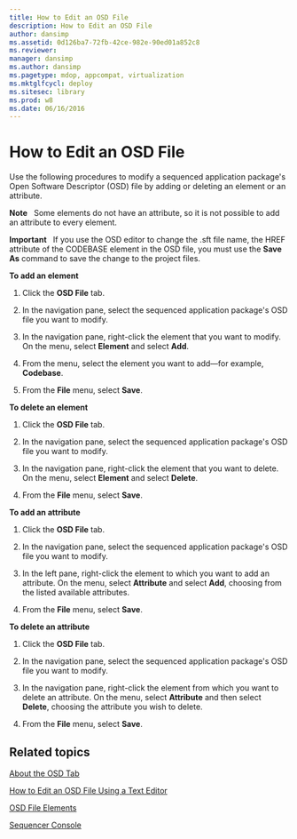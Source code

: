 ```yaml
---
title: How to Edit an OSD File
description: How to Edit an OSD File
author: dansimp
ms.assetid: 0d126ba7-72fb-42ce-982e-90ed01a852c8
ms.reviewer: 
manager: dansimp
ms.author: dansimp
ms.pagetype: mdop, appcompat, virtualization
ms.mktglfcycl: deploy
ms.sitesec: library
ms.prod: w8
ms.date: 06/16/2016
---
```



# How to Edit an OSD File


Use the following procedures to modify a sequenced application package's Open Software Descriptor (OSD) file by adding or deleting an element or an attribute.

**Note**  
  Some elements do not have an attribute, so it is not possible to add an attribute to every element.

 

**Important**  
If you use the OSD editor to change the .sft file name, the HREF attribute of the CODEBASE element in the OSD file, you must use the **Save As** command to save the change to the project files.

 

**To add an element**

1.  Click the **OSD File** tab.

2.  In the navigation pane, select the sequenced application package's OSD file you want to modify.

3.  In the navigation pane, right-click the element that you want to modify. On the menu, select **Element** and select **Add**.

4.  From the menu, select the element you want to add—for example, **Codebase**.

5.  From the **File** menu, select **Save**.

**To delete an element**

1.  Click the **OSD File** tab.

2.  In the navigation pane, select the sequenced application package's OSD file you want to modify.

3.  In the navigation pane, right-click the element that you want to delete. On the menu, select **Element** and select **Delete**.

4.  From the **File** menu, select **Save**.

**To add an attribute**

1.  Click the **OSD File** tab.

2.  In the navigation pane, select the sequenced application package's OSD file you want to modify.

3.  In the left pane, right-click the element to which you want to add an attribute. On the menu, select **Attribute** and select **Add**, choosing from the listed available attributes.

4.  From the **File** menu, select **Save**.

**To delete an attribute**

1.  Click the **OSD File** tab.

2.  In the navigation pane, select the sequenced application package's OSD file you want to modify.

3.  In the navigation pane, right-click the element from which you want to delete an attribute. On the menu, select **Attribute** and then select **Delete**, choosing the attribute you wish to delete.

4.  From the **File** menu, select **Save**.

## Related topics


[About the OSD Tab](about-the-osd-tab.md)

[How to Edit an OSD File Using a Text Editor](how-to-edit-an-osd-file-using-a-text-editor.md)

[OSD File Elements](osd-file-elements.md)

[Sequencer Console](sequencer-console.md)

 

 






